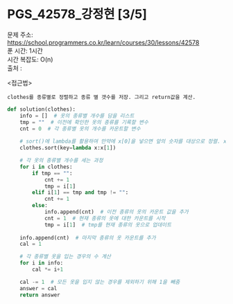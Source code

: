 # PGS_42578_강정현 [3/5] </br>
문제 주소: https://school.programmers.co.kr/learn/courses/30/lessons/42578 </br>
푼 시간: 1시간  </br>
시간 복잡도: O(n) </br>
출처 : 

<접근법>
```
clothes를 종류별로 정렬하고 종류 별 갯수를 저장. 그리고 return값을 계산.
```


```python
def solution(clothes):
    info = []  # 옷의 종류별 개수를 담을 리스트
    tmp = ""  # 이전에 확인한 옷의 종류를 기록할 변수
    cnt = 0  # 각 종류별 옷의 개수를 카운트할 변수
    
    # sort()에 lambda를 활용하여 만약에 x[0]을 넣으면 앞의 숫자를 대상으로 정렬. x[1]을 넣으면 뒤를 순서대로 정렬.
    clothes.sort(key=lambda x:x[1])

    # 각 옷의 종류별 개수를 세는 과정
    for i in clothes:
        if tmp == "":
            cnt += 1
            tmp = i[1]
        elif i[1] == tmp and tmp != "":
            cnt += 1
        else:
            info.append(cnt)  # 이전 종류의 옷의 카운트 값을 추가
            cnt = 1  # 현재 종류의 옷에 대한 카운트를 시작
            tmp = i[1]  # tmp를 현재 종류의 옷으로 업데이트
    
    info.append(cnt)  # 마지막 종류의 옷 카운트를 추가
    cal = 1

    # 각 종류별 옷을 입는 경우의 수 계산
    for i in info:
        cal *= i+1

    cal -= 1  # 모든 옷을 입지 않는 경우를 제외하기 위해 1을 빼줌
    answer = cal
    return answer

```
